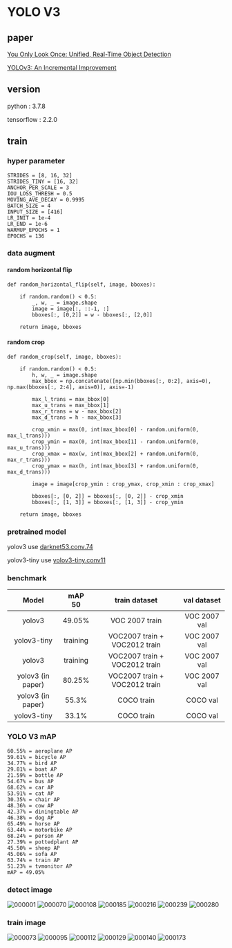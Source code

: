 # YOLO V3
## paper
[You Only Look Once: Unified, Real-Time Object Detection](https://arxiv.org/abs/1506.02640)

[YOLOv3: An Incremental Improvement](https://arxiv.org/abs/1804.02767)
## version
python : 3.7.8

tensorflow : 2.2.0

## train
### hyper parameter
    STRIDES = [8, 16, 32]
    STRIDES_TINY = [16, 32]
    ANCHOR_PER_SCALE = 3
    IOU_LOSS_THRESH = 0.5
    MOVING_AVE_DECAY = 0.9995
    BATCH_SIZE = 4
    INPUT_SIZE = [416]
    LR_INIT = 1e-4
    LR_END = 1e-6
    WARMUP_EPOCHS = 1
    EPOCHS = 136
    
### data augment
#### random horizontal flip
    def random_horizontal_flip(self, image, bboxes):

        if random.random() < 0.5:
            _, w, _ = image.shape
            image = image[:, ::-1, :]
            bboxes[:, [0,2]] = w - bboxes[:, [2,0]]

        return image, bboxes
        
#### random crop
    def random_crop(self, image, bboxes):

        if random.random() < 0.5:
            h, w, _ = image.shape
            max_bbox = np.concatenate([np.min(bboxes[:, 0:2], axis=0), np.max(bboxes[:, 2:4], axis=0)], axis=-1)

            max_l_trans = max_bbox[0]
            max_u_trans = max_bbox[1]
            max_r_trans = w - max_bbox[2]
            max_d_trans = h - max_bbox[3]

            crop_xmin = max(0, int(max_bbox[0] - random.uniform(0, max_l_trans)))
            crop_ymin = max(0, int(max_bbox[1] - random.uniform(0, max_u_trans)))
            crop_xmax = max(w, int(max_bbox[2] + random.uniform(0, max_r_trans)))
            crop_ymax = max(h, int(max_bbox[3] + random.uniform(0, max_d_trans)))

            image = image[crop_ymin : crop_ymax, crop_xmin : crop_xmax]

            bboxes[:, [0, 2]] = bboxes[:, [0, 2]] - crop_xmin
            bboxes[:, [1, 3]] = bboxes[:, [1, 3]] - crop_ymin

        return image, bboxes
        
### pretrained model

yolov3 use [darknet53.conv.74](https://pjreddie.com/media/files/darknet53.conv.74)

yolov3-tiny use [yolov3-tiny.conv11](https://drive.google.com/file/d/18v36esoXCh-PsOKwyP2GWrpYDptDY8Zf/view)

### benchmark
|Model|mAP 50|train dataset|val dataset|
|:------:|:---:|:---:|:---:|
|yolov3|49.05%|VOC 2007 train|VOC 2007 val|
|yolov3-tiny|training|VOC2007 train + VOC2012 train|VOC 2007 val|
|yolov3|training|VOC2007 train + VOC2012 train|VOC 2007 val|
|yolov3 (in paper)|80.25%|VOC2007 train + VOC2012 train|VOC 2007 val|
|yolov3 (in paper)|55.3%|COCO train|COCO val|
|yolov3-tiny|33.1%|COCO train|COCO val|


### YOLO V3 mAP
    60.55% = aeroplane AP
    59.61% = bicycle AP
    34.77% = bird AP
    29.81% = boat AP
    21.59% = bottle AP
    54.67% = bus AP
    68.62% = car AP
    53.91% = cat AP
    30.35% = chair AP
    48.36% = cow AP
    42.37% = diningtable AP
    46.38% = dog AP
    65.49% = horse AP
    63.44% = motorbike AP
    68.24% = person AP
    27.39% = pottedplant AP
    45.50% = sheep AP
    45.06% = sofa AP
    63.74% = train AP
    51.23% = tvmonitor AP
    mAP = 49.05%
    
### detect image
![000001](https://user-images.githubusercontent.com/24911666/95420197-0c2d0500-0976-11eb-8af2-15c815635cae.jpg)
![000070](https://user-images.githubusercontent.com/24911666/95420201-0df6c880-0976-11eb-8ecf-d8f64e4dc973.jpg)
![000108](https://user-images.githubusercontent.com/24911666/95420206-10592280-0976-11eb-88a2-53c33626155f.jpg)
![000185](https://user-images.githubusercontent.com/24911666/95420214-12bb7c80-0976-11eb-8068-a73495bb9f14.jpg)
![000216](https://user-images.githubusercontent.com/24911666/95420223-14854000-0976-11eb-815b-554e08151fce.jpg)
![000239](https://user-images.githubusercontent.com/24911666/95420225-164f0380-0976-11eb-9e89-8f22dec9aa4d.jpg)
![000280](https://user-images.githubusercontent.com/24911666/95420247-1c44e480-0976-11eb-904e-a8086e4497b4.jpg)

### train image
![000073](https://user-images.githubusercontent.com/24911666/95420358-40082a80-0976-11eb-9707-013f3f1dcc31.jpg)
![000095](https://user-images.githubusercontent.com/24911666/95420360-41395780-0976-11eb-8c74-a9d617545a49.jpg)
![000112](https://user-images.githubusercontent.com/24911666/95420362-426a8480-0976-11eb-9842-99ef5167de6c.jpg)
![000129](https://user-images.githubusercontent.com/24911666/95420364-43031b00-0976-11eb-8833-682c918bd3ed.jpg)
![000140](https://user-images.githubusercontent.com/24911666/95420366-44344800-0976-11eb-8472-561868b41b3e.jpg)
![000173](https://user-images.githubusercontent.com/24911666/95420372-45657500-0976-11eb-826f-e6cc4044ba54.jpg)